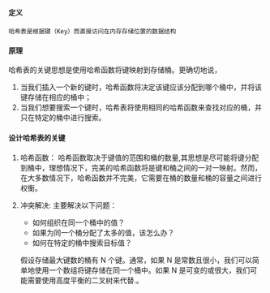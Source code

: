 #### 定义
`
哈希表是根据键（Key）而直接访问在内存存储位置的数据结构
`
#### 原理
哈希表的关键思想是使用哈希函数将键映射到存储桶。更确切地说，
1. 当我们插入一个新的键时，哈希函数将决定该键应该分配到哪个桶中，并将该键存储在相应的桶中；
2. 当我们想要搜索一个键时，哈希表将使用相同的哈希函数来查找对应的桶，并只在特定的桶中进行搜索。

#### 设计哈希表的关键

1. 哈希函数： 哈希函数取决于键值的范围和桶的数量,其思想是尽可能将键分配到桶中，理想情况下，完美的哈希函数将是键和桶之间的一对一映射。然而，在大多数情况下，哈希函数并不完美，它需要在桶的数量和桶的容量之间进行权衡。

2. 冲突解决: 
主要解决以下问题：
    * 如何组织在同一个桶中的值？
    * 如果为同一个桶分配了太多的值，该怎么办？
    * 如何在特定的桶中搜索目标值？

    假设存储最大键数的桶有 N 个键。通常，如果 N 是常数且很小，我们可以简单地使用一个数组将键存储在同一个桶中。如果 N 是可变的或很大，我们可能需要使用高度平衡的二叉树来代替.。
